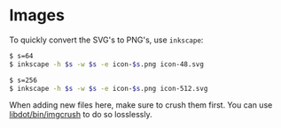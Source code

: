 # Images

To quickly convert the SVG's to PNG's, use `inkscape`:
```bash
$ s=64
$ inkscape -h $s -w $s -e icon-$s.png icon-48.svg

$ s=256
$ inkscape -h $s -w $s -e icon-$s.png icon-512.svg
```

When adding new files here, make sure to crush them first.
You can use [libdot/bin/imgcrush](/libdot/bin/imgcrush) to do so losslessly.

